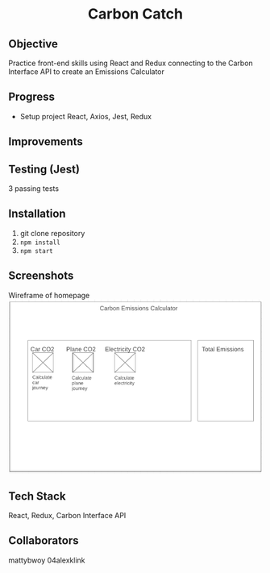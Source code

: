 <h1 align="center">

Carbon Catch

</h1>

## Objective
Practice front-end skills using React and Redux connecting to the Carbon Interface API to create an Emissions Calculator

## Progress
 - Setup project React, Axios, Jest, Redux 

## Improvements

## Testing (Jest)
3 passing tests

## Installation

1. git clone repository
2. `npm install`
3. `npm start`

## Screenshots
Wireframe of homepage
![Wireframe1](./images/Wireframe1.png)

## Tech Stack

React, Redux, Carbon Interface API

## Collaborators
mattybwoy
04alexklink